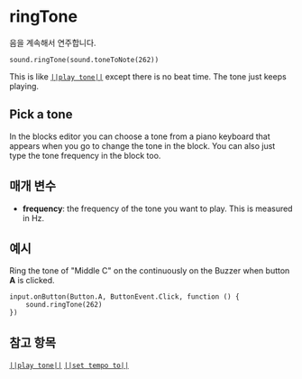 # ringTone

음을 계속해서 연주합니다.

```sig
sound.ringTone(sound.toneToNote(262))
```

This is like [`||play tone||`](/reference/soune/play-tone) except there is no beat time. The tone just keeps playing.

## Pick a tone

In the blocks editor you can choose a tone from a piano keyboard that appears when you go to change the tone in the block. You can also just type the tone frequency in the block too.

## 매개 변수

* **frequency**: the frequency of the tone you want to play. This is measured in Hz.

## 예시

Ring the tone of "Middle C" on the continuously on the Buzzer when button **A** is clicked.

```blocks
input.onButton(Button.A, ButtonEvent.Click, function () {
    sound.ringTone(262)
})
```

## 참고 항목

[`||play tone||`](/reference/sound/play-tone) [`||set tempo to||`](/reference/sound/set-tempo-to)